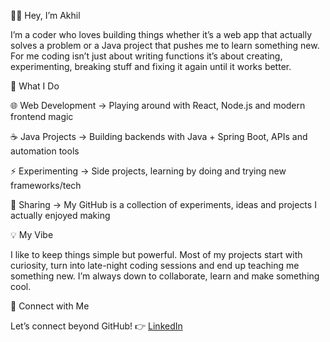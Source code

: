 👨‍💻 Hey, I’m Akhil

I’m a coder who loves building things whether it’s a web app that actually solves a problem or a Java project that pushes me to learn something new. For me coding isn’t just about writing functions it’s about creating, experimenting, breaking stuff and fixing it again until it works better.

🚀 What I Do

🌐 Web Development → Playing around with React, Node.js and modern frontend magic

☕ Java Projects → Building backends with Java + Spring Boot, APIs and automation tools

⚡ Experimenting → Side projects, learning by doing and trying new frameworks/tech

📂 Sharing → My GitHub is a collection of experiments, ideas and projects I actually enjoyed making

💡 My Vibe

I like to keep things simple but powerful. Most of my projects start with curiosity, turn into late-night coding sessions and end up teaching me something new. I’m always down to collaborate, learn and make something cool.

🔗 Connect with Me

Let’s connect beyond GitHub!
👉 [LinkedIn](https://www.linkedin.com/in/akhil-krishna-guggilam-68446a2aa)
